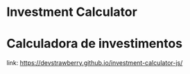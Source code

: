 # Investment Calculator
# Calculadora de investimentos
link: https://devstrawberry.github.io/investment-calculator-js/
